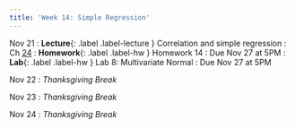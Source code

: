 ```yaml
---
title: 'Week 14: Simple Regression'
---
```


Nov 21
: **Lecture**{: .label .label-lecture } Correlation and simple regression
    : Ch [24](http://prob140.org/textbook/content/Chapter_24/00_Simple_Linear_Regression.html)
: **Homework**{: .label .label-hw } Homework 14
    : Due Nov 27 at 5PM
: **Lab**{: .label .label-hw } Lab 8: Multivariate Normal
    : Due Nov 27 at 5PM

Nov 22
: *Thanksgiving Break*

Nov 23
: *Thanksgiving Break*

Nov 24
: *Thanksgiving Break*